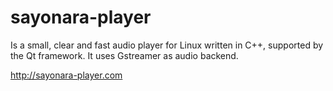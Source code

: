 # sayonara-player
Is a small, clear and fast audio player for Linux written in C++, supported by the Qt framework. It uses Gstreamer as audio backend.


http://sayonara-player.com
